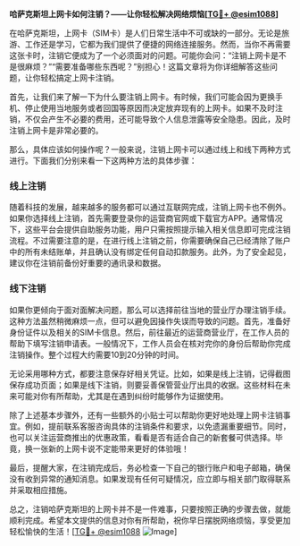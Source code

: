 **哈萨克斯坦上网卡如何注销？——让你轻松解决网络烦恼[[TG💪+ @esim1088](https://t.me/s/esim1088)]**

在哈萨克斯坦，上网卡（SIM卡）是人们日常生活中不可或缺的一部分。无论是旅游、工作还是学习，它都为我们提供了便捷的网络连接服务。然而，当你不再需要这张卡时，注销它便成为了一个必须面对的问题。可能你会问：“注销上网卡是不是很麻烦？”“需要准备哪些东西呢？”别担心！这篇文章将为你详细解答这些问题，让你轻松搞定上网卡注销。

首先，让我们来了解一下为什么要注销上网卡。有时候，我们可能会因为更换手机、停止使用当地服务或者回国等原因而决定放弃现有的上网卡。如果不及时注销，不仅会产生不必要的费用，还可能导致个人信息泄露等安全隐患。因此，及时注销上网卡是非常必要的。

那么，具体应该如何操作呢？一般来说，注销上网卡可以通过线上和线下两种方式进行。下面我们分别来看一下这两种方法的具体步骤：

### 线上注销

随着科技的发展，越来越多的服务都可以通过互联网完成，注销上网卡也不例外。如果你选择线上注销，首先需要登录你的运营商官网或下载官方APP。通常情况下，这些平台会提供自助服务功能，用户只需按照提示输入相关信息即可完成注销流程。不过需要注意的是，在进行线上注销之前，你需要确保自己已经清除了账户中的所有未结账单，并且确认没有绑定任何自动扣款服务。此外，为了安全起见，建议你在注销前备份好重要的通讯录和数据。

### 线下注销

如果你更倾向于面对面解决问题，那么可以选择前往当地的营业厅办理注销手续。这种方法虽然稍微麻烦一点，但可以避免因操作失误而导致的问题。首先，准备好身份证件以及相关的SIM卡信息。然后，前往最近的运营商营业厅，在工作人员的帮助下填写注销申请表。一般情况下，工作人员会在核对完你的身份后帮助你完成注销操作。整个过程大约需要10到20分钟的时间。

无论采用哪种方式，都要注意保存好相关凭证。比如，如果是线上注销，记得截图保存成功页面；如果是线下注销，则要妥善保管营业厅出具的收据。这些材料在未来可能对你有所帮助，尤其是在遇到纠纷时能够作为证据使用。

除了上述基本步骤外，还有一些额外的小贴士可以帮助你更好地处理上网卡注销事宜。例如，提前联系客服咨询具体的注销条件和要求，以免遗漏重要细节。同时，也可以关注运营商推出的优惠政策，看看是否有适合自己的新套餐可供选择。毕竟，换一张新的上网卡说不定能带来更好的体验哦！

最后，提醒大家，在注销完成后，务必检查一下自己的银行账户和电子邮箱，确保没有收到异常的通知消息。如果发现有任何可疑情况，应立即与相关部门取得联系并采取相应措施。

总之，注销哈萨克斯坦的上网卡并不是一件难事，只要按照正确的步骤去做，就能顺利完成。希望本文提供的信息对你有所帮助，祝你早日摆脱网络烦恼，享受更加轻松愉快的生活！[[TG💪+ @esim1088](https://t.me/s/esim1088) ![Image](https://i.postimg.cc/4NQfJmqS/Snipaste-2025-05-13-00-14-12.png)]